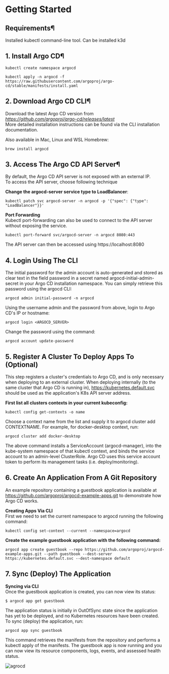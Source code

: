 # Getting Started

## Requirements¶
Installed kubectl command-line tool.
Can be installed k3d

## 1. Install Argo CD¶

```
kubectl create namespace argocd
```

```
kubectl apply -n argocd -f https://raw.githubusercontent.com/argoproj/argo-cd/stable/manifests/install.yaml
```

## 2. Download Argo CD CLI¶
Download the latest Argo CD version from *https://github.com/argoproj/argo-cd/releases/latest* <br>
More detailed installation instructions can be found via the CLI installation documentation.

Also available in Mac, Linux and WSL Homebrew:

```
brew install argocd
```
## 3. Access The Argo CD API Server¶
By default, the Argo CD API server is not exposed with an external IP. <br>
To access the API server, choose following technique

**Change the argocd-server service type to LoadBalancer**:

```
kubectl patch svc argocd-server -n argocd -p '{"spec": {"type": "LoadBalancer"}}'
```
**Port Forwarding** <br>
Kubectl port-forwarding can also be used to connect to the API server without exposing the service.

```
kubectl port-forward svc/argocd-server -n argocd 8080:443
```
The API server can then be accessed using https://localhost:8080

## 4. Login Using The CLI
The initial password for the admin account is auto-generated and stored as clear text in the field password in a secret named argocd-initial-admin-secret in your Argo CD installation namespace. You can simply retrieve this password using the argocd CLI:

```
argocd admin initial-password -n argocd
```

Using the username admin and the password from above, login to Argo CD's IP or hostname:

```
argocd login <ARGOCD_SERVER>
```
Change the password using the command:

```
argocd account update-password
```

## 5. Register A Cluster To Deploy Apps To (Optional)
This step registers a cluster's credentials to Argo CD, and is only necessary when deploying to an external cluster. When deploying internally (to the same cluster that Argo CD is running in), https://kubernetes.default.svc should be used as the application's K8s API server address.

**First list all clusters contexts in your current kubeconfig:**

```
kubectl config get-contexts -o name
```
Choose a context name from the list and supply it to argocd cluster add CONTEXTNAME. For example, for docker-desktop context, run:

```
argocd cluster add docker-desktop
```
The above command installs a ServiceAccount (argocd-manager), into the kube-system namespace of that kubectl context, and binds the service account to an admin-level ClusterRole. Argo CD uses this service account token to perform its management tasks (i.e. deploy/monitoring).

## 6. Create An Application From A Git Repository
An example repository containing a guestbook application is available at https://github.com/argoproj/argocd-example-apps.git to demonstrate how Argo CD works.

**Creating Apps Via CLI** <br>
First we need to set the current namespace to argocd running the following command:

```
kubectl config set-context --current --namespace=argocd
```
**Create the example guestbook application with the following command:**

```
argocd app create guestbook --repo https://github.com/argoproj/argocd-example-apps.git --path guestbook --dest-server https://kubernetes.default.svc --dest-namespace default
```
## 7. Sync (Deploy) The Application
**Syncing via CLI** <br>
Once the guestbook application is created, you can now view its status:

```
$ argocd app get guestbook
```
The application status is initially in OutOfSync state since the application has yet to be deployed, and no Kubernetes resources have been created. To sync (deploy) the application, run:

```
argocd app sync guestbook
```
This command retrieves the manifests from the repository and performs a kubectl apply of the manifests. The guestbook app is now running and you can now view its resource components, logs, events, and assessed health status.

![agrocd](doc/argocd.gif)
